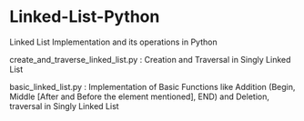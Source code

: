 # Linked-List-Python
Linked List Implementation and its operations in Python

create_and_traverse_linked_list.py : Creation and Traversal in Singly Linked List

basic_linked_list.py : Implementation of Basic Functions like Addition (Begin, Middle [After and Before the element mentioned], END) and Deletion, traversal in Singly Linked List
